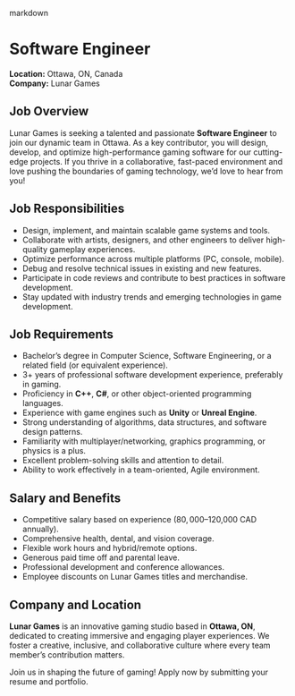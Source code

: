 markdown
# **Software Engineer**  
**Location:** Ottawa, ON, Canada  
**Company:** Lunar Games  

## **Job Overview**  
Lunar Games is seeking a talented and passionate **Software Engineer** to join our dynamic team in Ottawa. As a key contributor, you will design, develop, and optimize high-performance gaming software for our cutting-edge projects. If you thrive in a collaborative, fast-paced environment and love pushing the boundaries of gaming technology, we’d love to hear from you!  

## **Job Responsibilities**  
- Design, implement, and maintain scalable game systems and tools.  
- Collaborate with artists, designers, and other engineers to deliver high-quality gameplay experiences.  
- Optimize performance across multiple platforms (PC, console, mobile).  
- Debug and resolve technical issues in existing and new features.  
- Participate in code reviews and contribute to best practices in software development.  
- Stay updated with industry trends and emerging technologies in game development.  

## **Job Requirements**  
- Bachelor’s degree in Computer Science, Software Engineering, or a related field (or equivalent experience).  
- 3+ years of professional software development experience, preferably in gaming.  
- Proficiency in **C++**, **C#**, or other object-oriented programming languages.  
- Experience with game engines such as **Unity** or **Unreal Engine**.  
- Strong understanding of algorithms, data structures, and software design patterns.  
- Familiarity with multiplayer/networking, graphics programming, or physics is a plus.  
- Excellent problem-solving skills and attention to detail.  
- Ability to work effectively in a team-oriented, Agile environment.  

## **Salary and Benefits**  
- Competitive salary based on experience ($80,000–$120,000 CAD annually).  
- Comprehensive health, dental, and vision coverage.  
- Flexible work hours and hybrid/remote options.  
- Generous paid time off and parental leave.  
- Professional development and conference allowances.  
- Employee discounts on Lunar Games titles and merchandise.  

## **Company and Location**  
**Lunar Games** is an innovative gaming studio based in **Ottawa, ON**, dedicated to creating immersive and engaging player experiences. We foster a creative, inclusive, and collaborative culture where every team member’s contribution matters.  

Join us in shaping the future of gaming! Apply now by submitting your resume and portfolio.